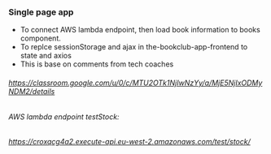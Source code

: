 ### Single page app 
- To connect AWS lambda endpoint, then load book information to books component.
- To replce sessionStorage and ajax in the-bookclub-app-frontend to state and axios
- This is base on comments from tech coaches
###### https://classroom.google.com/u/0/c/MTU2OTk1NjIwNzYy/a/MjE5NjIxODMyNDM2/details

###### AWS lambda endpoint testStock:
###### https://croxqcg4a2.execute-api.eu-west-2.amazonaws.com/test/stock/

